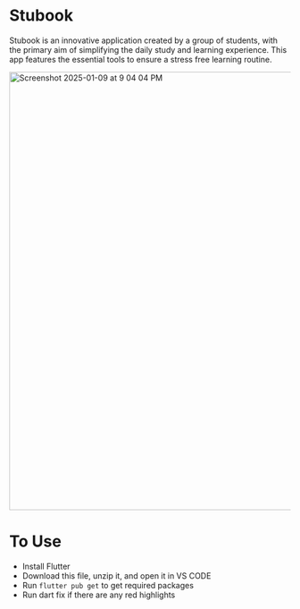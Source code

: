 # Stubook

Stubook is an innovative application created by a group of students, with the primary aim of simplifying the daily study and learning experience. This app features the essential tools to ensure a stress free learning routine.

<img width="784" alt="Screenshot 2025-01-09 at 9 04 04 PM" src="https://github.com/user-attachments/assets/dc8018b8-b722-4157-9431-1193a9d57b42" />

# To Use
- Install Flutter
- Download this file, unzip it, and open it in VS CODE
- Run ```flutter pub get``` to get required packages
- Run dart fix if there are any red highlights
